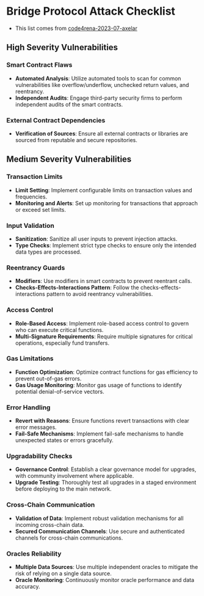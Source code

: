 # Bridge Protocol Attack Checklist

- This list comes from [code4rena-2023-07-axelar](https://github.com/code-423n4/2023-07-axelar-findings/blob/main/report.md)


## High Severity Vulnerabilities

### Smart Contract Flaws
- **Automated Analysis**: Utilize automated tools to scan for common vulnerabilities like overflow/underflow, unchecked return values, and reentrancy.
- **Independent Audits**: Engage third-party security firms to perform independent audits of the smart contracts.

### External Contract Dependencies
- **Verification of Sources**: Ensure all external contracts or libraries are sourced from reputable and secure repositories.

## Medium Severity Vulnerabilities

### Transaction Limits
- **Limit Setting**: Implement configurable limits on transaction values and frequencies.
- **Monitoring and Alerts**: Set up monitoring for transactions that approach or exceed set limits.

### Input Validation
- **Sanitization**: Sanitize all user inputs to prevent injection attacks.
- **Type Checks**: Implement strict type checks to ensure only the intended data types are processed.

### Reentrancy Guards
- **Modifiers**: Use modifiers in smart contracts to prevent reentrant calls.
- **Checks-Effects-Interactions Pattern**: Follow the checks-effects-interactions pattern to avoid reentrancy vulnerabilities.

### Access Control
- **Role-Based Access**: Implement role-based access control to govern who can execute critical functions.
- **Multi-Signature Requirements**: Require multiple signatures for critical operations, especially fund transfers.

### Gas Limitations
- **Function Optimization**: Optimize contract functions for gas efficiency to prevent out-of-gas errors.
- **Gas Usage Monitoring**: Monitor gas usage of functions to identify potential denial-of-service vectors.

### Error Handling
- **Revert with Reasons**: Ensure functions revert transactions with clear error messages.
- **Fail-Safe Mechanisms**: Implement fail-safe mechanisms to handle unexpected states or errors gracefully.

### Upgradability Checks
- **Governance Control**: Establish a clear governance model for upgrades, with community involvement where applicable.
- **Upgrade Testing**: Thoroughly test all upgrades in a staged environment before deploying to the main network.

### Cross-Chain Communication
- **Validation of Data**: Implement robust validation mechanisms for all incoming cross-chain data.
- **Secured Communication Channels**: Use secure and authenticated channels for cross-chain communications.

### Oracles Reliability
- **Multiple Data Sources**: Use multiple independent oracles to mitigate the risk of relying on a single data source.
- **Oracle Monitoring**: Continuously monitor oracle performance and data accuracy.
